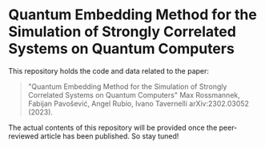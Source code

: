 # Quantum Embedding Method for the Simulation of Strongly Correlated Systems on Quantum Computers

This repository holds the code and data related to the paper:

> "Quantum Embedding Method for the Simulation of Strongly Correlated Systems on Quantum Computers"
> Max Rossmannek, Fabijan Pavošević, Angel Rubio, Ivano Tavernelli
> arXiv:2302.03052 (2023).


The actual contents of this repository will be provided once the peer-reviewed article has been
published. So stay tuned!


[modeline]: # ( vim: set tw=100: )
